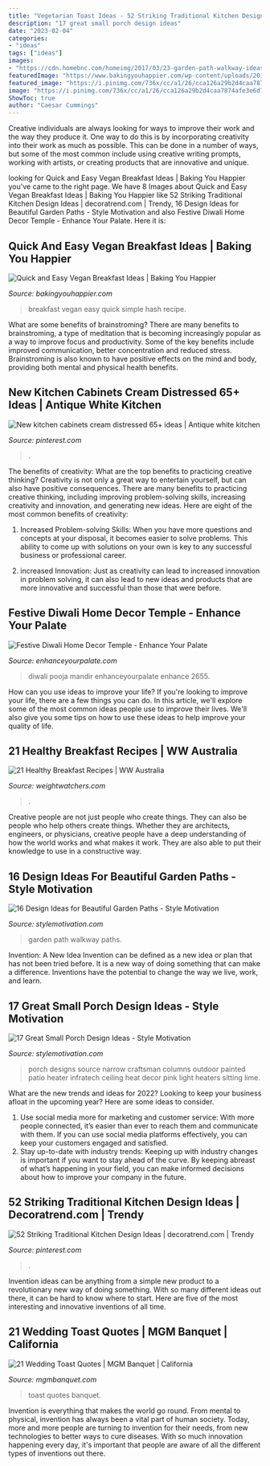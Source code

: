 ```yaml
---
title: "Vegetarian Toast Ideas - 52 Striking Traditional Kitchen Design Ideas"
description: "17 great small porch design ideas"
date: "2023-02-04"
categories:
- "ideas"
tags: ["ideas"]
images:
- "https://cdn.homebnc.com/homeimg/2017/03/23-garden-path-walkway-ideas-homebnc.jpg"
featuredImage: "https://www.bakingyouhappier.com/wp-content/uploads/2019/01/13.jpeg"
featured_image: "https://i.pinimg.com/736x/cc/a1/26/cca126a29b2d4caa7874afe3e6d7deb2.jpg"
image: "https://i.pinimg.com/736x/cc/a1/26/cca126a29b2d4caa7874afe3e6d7deb2.jpg"
ShowToc: true
author: "Caesar Cummings"
---
```



Creative individuals are always looking for ways to improve their work and the way they produce it. One way to do this is by incorporating creativity into their work as much as possible. This can be done in a number of ways, but some of the most common include using creative writing prompts, working with artists, or creating products that are innovative and unique.

	

		
looking for Quick and Easy Vegan Breakfast Ideas | Baking You Happier you've came to the right page. We have 8 Images about Quick and Easy Vegan Breakfast Ideas | Baking You Happier like 52 Striking Traditional Kitchen Design Ideas | decoratrend.com | Trendy, 16 Design Ideas for Beautiful Garden Paths - Style Motivation and also Festive Diwali Home Decor Temple - Enhance Your Palate. Here it is:
		
    
## Quick And Easy Vegan Breakfast Ideas | Baking You Happier

<img loading=lazy src="https://www.bakingyouhappier.com/wp-content/uploads/2019/01/13.jpeg" onerror="this.onerror=null;this.src='https://tse1.mm.bing.net/th?id=OIP.s6qglrr6A2vbvGzczwn8_wHaLH&amp;pid=15.1';" alt="Quick and Easy Vegan Breakfast Ideas | Baking You Happier">

_Source: bakingyouhappier.com_

>breakfast vegan easy quick simple hash recipe. 

	

What are some benefits of brainstroming?
There are many benefits to brainstroming, a type of meditation that is becoming increasingly popular as a way to improve focus and productivity. Some of the key benefits include improved communication, better concentration and reduced stress. Brainstroming is also known to have positive effects on the mind and body, providing both mental and physical health benefits.

    
## New Kitchen Cabinets Cream Distressed 65+ Ideas | Antique White Kitchen

<img loading=lazy src="https://i.pinimg.com/736x/cc/a1/26/cca126a29b2d4caa7874afe3e6d7deb2.jpg" onerror="this.onerror=null;this.src='https://tse3.mm.bing.net/th?id=OIP.rDtpCFmegk2bQ_3oy-5AjQAAAA&amp;pid=15.1';" alt="New kitchen cabinets cream distressed 65+ ideas | Antique white kitchen">

_Source: pinterest.com_

>. 

	

The benefits of creativity: What are the top benefits to practicing creative thinking?
Creativity is not only a great way to entertain yourself, but can also have positive consequences. There are many benefits to practicing creative thinking, including improving problem-solving skills, increasing creativity and innovation, and generating new ideas. Here are eight of the most common benefits of creativity:
1. Increased Problem-solving Skills: When you have more questions and concepts at your disposal, it becomes easier to solve problems. This ability to come up with solutions on your own is key to any successful business or professional career.

2. increased Innovation: Just as creativity can lead to increased innovation in problem solving, it can also lead to new ideas and products that are more innovative and successful than those that were before.

    
## Festive Diwali Home Decor Temple - Enhance Your Palate

<img loading=lazy src="https://www.enhanceyourpalate.com/wp-content/uploads/2018/11/Diwali-Decor_2655-e1570836237642.jpeg" onerror="this.onerror=null;this.src='https://tse1.mm.bing.net/th?id=OIP.zUWpp3pb6Qvh67yM6P7BFAHaKz&amp;pid=15.1';" alt="Festive Diwali Home Decor Temple - Enhance Your Palate">

_Source: enhanceyourpalate.com_

>diwali pooja mandir enhanceyourpalate enhance 2655. 

	

How can you use ideas to improve your life?
If you're looking to improve your life, there are a few things you can do. In this article, we'll explore some of the most common ideas people use to improve their lives. We'll also give you some tips on how to use these ideas to help improve your quality of life.

    
## 21 Healthy Breakfast Recipes | WW Australia

<img loading=lazy src="https://cmx.weightwatchers.com/assets-proxy/weight-watchers/image/upload/v1612759042/visitor-site/prod/au/Healthy-breakfast-Vegie-hash-with-poached-eggs.jpg" onerror="this.onerror=null;this.src='https://tse3.mm.bing.net/th?id=OIP.yKcVcp01-lVIiqx3LlVf9AHaEK&amp;pid=15.1';" alt="21 Healthy Breakfast Recipes | WW Australia">

_Source: weightwatchers.com_

>. 

	

Creative people are not just people who create things. They can also be people who help others create things. Whether they are architects, engineers, or physicians, creative people have a deep understanding of how the world works and what makes it work. They are also able to put their knowledge to use in a constructive way.

    
## 16 Design Ideas For Beautiful Garden Paths - Style Motivation

<img loading=lazy src="https://cdn.homebnc.com/homeimg/2017/03/23-garden-path-walkway-ideas-homebnc.jpg" onerror="this.onerror=null;this.src='https://tse2.mm.bing.net/th?id=OIP.vIOLzRYhu91BryIQsyvqFgHaNK&amp;pid=15.1';" alt="16 Design Ideas for Beautiful Garden Paths - Style Motivation">

_Source: stylemotivation.com_

>garden path walkway paths. 

	

Invention: A New Idea
Invention can be defined as a new idea or plan that has not been tried before. It is a new way of doing something that can make a difference. Inventions have the potential to change the way we live, work, and learn.

    
## 17 Great Small Porch Design Ideas - Style Motivation

<img loading=lazy src="http://www.stylemotivation.com/wp-content/uploads/2014/02/17-Great-Small-Porch-Design-Ideas-6.jpg" onerror="this.onerror=null;this.src='https://tse4.mm.bing.net/th?id=OIP.Qq4mKYM_eqiDXFHtJy0neQHaLI&amp;pid=15.1';" alt="17 Great Small Porch Design Ideas - Style Motivation">

_Source: stylemotivation.com_

>porch designs source narrow craftsman columns outdoor painted patio heater infratech ceiling heat decor pink light heaters sitting lime. 

	

What are the new trends and ideas for 2022?
Looking to keep your business afloat in the upcoming year? Here are some ideas to consider. 
1. Use social media more for marketing and customer service: With more people connected, it’s easier than ever to reach them and communicate with them. If you can use social media platforms effectively, you can keep your customers engaged and satisfied. 
2. Stay up-to-date with industry trends: Keeping up with industry changes is important if you want to stay ahead of the curve. By keeping abreast of what’s happening in your field, you can make informed decisions about how to improve your company in the future. 

    
## 52 Striking Traditional Kitchen Design Ideas | Decoratrend.com | Trendy

<img loading=lazy src="https://i.pinimg.com/736x/9c/75/c7/9c75c77e6c5444c44504de4855dde8fc.jpg" onerror="this.onerror=null;this.src='https://tse1.mm.bing.net/th?id=OIP.q3JPcSrQawa3SKVMngSJngHaK6&amp;pid=15.1';" alt="52 Striking Traditional Kitchen Design Ideas | decoratrend.com | Trendy">

_Source: pinterest.com_

>. 

	

Invention ideas can be anything from a simple new product to a revolutionary new way of doing something. With so many different ideas out there, it can be hard to know where to start. Here are five of the most interesting and innovative inventions of all time.

    
## 21 Wedding Toast Quotes | MGM Banquet | California

<img loading=lazy src="https://mgmbanquet.com/wp-content/uploads/2019/07/wedding-toast-quotes.jpg" onerror="this.onerror=null;this.src='https://tse2.mm.bing.net/th?id=OIP.Rh-H4bldkG9JkqFqgw1RKQHaE8&amp;pid=15.1';" alt="21 Wedding Toast Quotes | MGM Banquet | California">

_Source: mgmbanquet.com_

>toast quotes banquet. 

	

Invention is everything that makes the world go round. From mental to physical, invention has always been a vital part of human society. Today, more and more people are turning to invention for their needs, from new technologies to better ways to cure diseases. With so much innovation happening every day, it's important that people are aware of all the different types of inventions out there.

